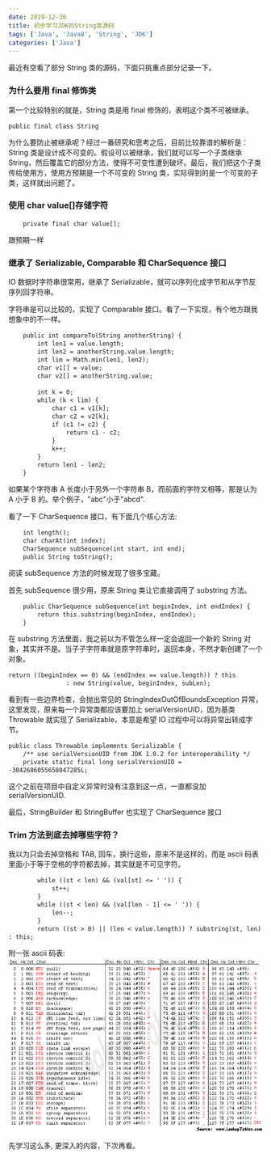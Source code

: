 ```yaml
---
date: 2019-12-30
title: 初步学习JDK的String类源码
tags: ['Java', 'Java8', 'String', 'JDK']
categories: ['Java']
---
```


最近有空看了部分 String 类的源码，下面只挑重点部分记录一下。

### 为什么要用 final 修饰类

第一个比较特别的就是，String 类是用 final 修饰的，表明这个类不可被继承。

```
public final class String
```

为什么要防止被继承呢？经过一番研究和思考之后，目前比较靠谱的解析是：String 类是设计成不可变的。假设可以被继承，我们就可以写一个子类继承 String，然后覆盖它的部分方法，使得不可变性遭到破坏。最后，我们把这个子类传给使用方，使用方预期是一个不可变的 String 类，实际得到的是一个可变的子类，这样就出问题了。

### 使用 char value[]存储字符

```
    private final char value[];
```

跟预期一样

### 继承了 Serializable, Comparable 和 CharSequence 接口

IO 数据时字符串很常用，继承了 Serializable，就可以序列化成字节和从字节反序列回字符串。

字符串是可以比较的，实现了 Comparable 接口。看了一下实现，有个地方跟我想象中的不一样。

```
    public int compareTo(String anotherString) {
        int len1 = value.length;
        int len2 = anotherString.value.length;
        int lim = Math.min(len1, len2);
        char v1[] = value;
        char v2[] = anotherString.value;

        int k = 0;
        while (k < lim) {
            char c1 = v1[k];
            char c2 = v2[k];
            if (c1 != c2) {
                return c1 - c2;
            }
            k++;
        }
        return len1 - len2;
    }
```

如果某个字符串 A 长度小于另外一个字符串 B，而前面的字符又相等，那是认为 A 小于 B 的。举个例子，"abc"小于"abcd".

看了一下 CharSequence 接口，有下面几个核心方法:

```
    int length();
    char charAt(int index);
    CharSequence subSequence(int start, int end);
    public String toString();
```

阅读 subSequence 方法的时候发现了很多宝藏。

首先 subSequence 很少用，原来 String 类让它直接调用了 substring 方法。

```
    public CharSequence subSequence(int beginIndex, int endIndex) {
        return this.substring(beginIndex, endIndex);
    }
```

在 substring 方法里面，我之前以为不管怎么样一定会返回一个新的 String 对象，其实并不是。当子子字符串就是原字符串时，返回本身，不然才新创建了一个对象。

```
return ((beginIndex == 0) && (endIndex == value.length)) ? this
                : new String(value, beginIndex, subLen);
```

看到有一些边界检查，会抛出常见的 StringIndexOutOfBoundsException 异常，这里发现，原来每一个异常类都应该要加上 serialVersionUID，因为基类 Throwable 就实现了 Serializable，本意是希望 IO 过程中可以将异常出转成字节。

```
public class Throwable implements Serializable {
    /** use serialVersionUID from JDK 1.0.2 for interoperability */
    private static final long serialVersionUID = -3042686055658047285L;
```

这个之前在项目中自定义异常时没有注意到这一点，一直都没加 serialVersionUID.

最后，StringBuilder 和 StringBuffer 也实现了 CharSequence 接口

### Trim 方法到底去掉哪些字符？

我以为只会去掉空格和 TAB, 回车，换行这些，原来不是这样的，而是 ascii 码表里面小于等于空格的字符都去掉，其实就是不可见字符。

```
        while ((st < len) && (val[st] <= ' ')) {
            st++;
        }
        while ((st < len) && (val[len - 1] <= ' ')) {
            len--;
        }
        return ((st > 0) || (len < value.length)) ? substring(st, len) : this;
```

附一张 ascii 码表:
![ascii](/images/asciifull.gif 'ascii')

先学习这么多, 更深入的内容，下次再看。
